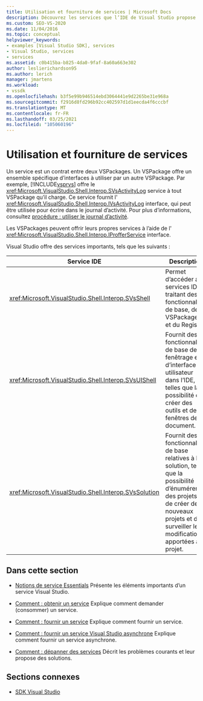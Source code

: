 ```yaml
---
title: Utilisation et fourniture de services | Microsoft Docs
description: Découvrez les services que l’IDE de Visual Studio propose pour les VSPackages à fournir et utiliser. Ces articles décrivent comment obtenir et fournir des services.
ms.custom: SEO-VS-2020
ms.date: 11/04/2016
ms.topic: conceptual
helpviewer_keywords:
- examples [Visual Studio SDK], services
- Visual Studio, services
- services
ms.assetid: c0b415ba-b825-4da0-9faf-8a60a663e302
author: leslierichardson95
ms.author: lerich
manager: jmartens
ms.workload:
- vssdk
ms.openlocfilehash: b3f5e99b946514ebd3064441e9d2265be31e968a
ms.sourcegitcommit: f2916d8fd296b92cc402597d1d1eecda4f6cccbf
ms.translationtype: MT
ms.contentlocale: fr-FR
ms.lasthandoff: 03/25/2021
ms.locfileid: "105060196"
---
```

# <a name="using-and-providing-services"></a>Utilisation et fourniture de services
Un service est un contrat entre deux VSPackages. Un VSPackage offre un ensemble spécifique d’interfaces à utiliser par un autre VSPackage. Par exemple, [!INCLUDE[vsprvs](../code-quality/includes/vsprvs_md.md)] offre le <xref:Microsoft.VisualStudio.Shell.Interop.SVsActivityLog> service à tout VSPackage qu’il charge. Ce service fournit l' <xref:Microsoft.VisualStudio.Shell.Interop.IVsActivityLog> interface, qui peut être utilisée pour écrire dans le journal d’activité. Pour plus d’informations, consultez [procédure : utiliser le journal d’activité](../extensibility/how-to-use-the-activity-log.md).

 Les VSPackages peuvent offrir leurs propres services à l’aide de l' <xref:Microsoft.VisualStudio.Shell.Interop.IProfferService> interface.

 Visual Studio offre des services importants, tels que les suivants :

|Service IDE|Description|
|-----------------|-----------------|
|<xref:Microsoft.VisualStudio.Shell.Interop.SVsShell>|Permet d’accéder aux services IDE traitant des fonctionnalités de base, des VSPackages et du Registre.|
|<xref:Microsoft.VisualStudio.Shell.Interop.SVsUIShell>|Fournit des fonctionnalités de base de fenêtrage et d’interface utilisateur dans l’IDE, telles que la possibilité de créer des outils et des fenêtres de document.|
|<xref:Microsoft.VisualStudio.Shell.Interop.SVsSolution>|Fournit des fonctionnalités de base relatives à la solution, telles que la possibilité d’énumérer des projets, de créer de nouveaux projets et de surveiller les modifications apportées au projet.|

## <a name="in-this-section"></a>Dans cette section
- [Notions de service Essentials](../extensibility/internals/service-essentials.md) Présente les éléments importants d’un service Visual Studio.

- [Comment : obtenir un service](../extensibility/how-to-get-a-service.md) Explique comment demander (consommer) un service.

- [Comment : fournir un service](../extensibility/how-to-provide-a-service.md) Explique comment fournir un service.

- [Comment : fournir un service Visual Studio asynchrone](../extensibility/how-to-provide-an-asynchronous-visual-studio-service.md) Explique comment fournir un service asynchrone.

- [Comment : dépanner des services](../extensibility/how-to-troubleshoot-services.md) Décrit les problèmes courants et leur propose des solutions.

## <a name="related-sections"></a>Sections connexes
- [SDK Visual Studio](../extensibility/visual-studio-sdk.md)
